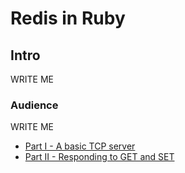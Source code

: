# Redis in Ruby

## Intro

WRITE ME

### Audience

WRITE ME

- [Part I - A basic TCP server](./1-basic-server)
- [Part II - Responding to GET and SET](./2-respond-to-get-and-set)
